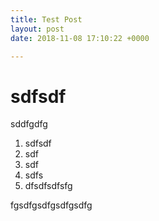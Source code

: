 ```yaml
---
title: Test Post
layout: post
date: 2018-11-08 17:10:22 +0000

---
```

# sdfsdf

sddfgdfg

1. sdfsdf
2. sdf
3. sdf
4. sdfs
5. dfsdfsdfsfg

fgsdfgsdfgsdfgsdfg